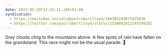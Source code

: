 ```yaml
---
date: 2022-05-29T13:41:11.240+01:00
syndication:
  - https://mastodon.social/@paulrobertlloyd/108385289075825438
  - https://twitter.com/paulrobertlloyd/status/1530892812245299201
---
```


Grey clouds cling to the mountains above. A few spots of rain have fallen on the grandstand. This race might not be the usual parade. 🤞
